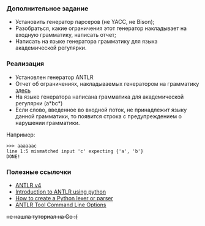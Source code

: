 ### Дополнительное задание 
- Установить генератор парсеров (не YACC, не Bison);
- Разобраться, какие ограничения этот генератор накладывает на входную грамматику, написать отчет;
- Написать на языке генератора грамматику для языка академической регулярки.

### Реализация
- Установлен генератор ANTLR
- Отчет об ограничениях, накладываемых генератором на грамматику [здесь](https://github.com/ynastt/formal-languages-theory/blob/main/antlr/otchet.pdf)
- На языке генератора написана грамматика для академической регулярки (a\*bc\*)
- Если слово, введенное во входной поток, не принадлежит языку данной грамматики, то появится строка с предупреждением о нарушении грамматики.

Например:
```
>>> aaaaaac
line 1:5 mismatched input 'c' expecting {'a', 'b'}
DONE!
```

### Полезные ссылочки
- [ANTLR v4](https://github.com/pboyer/antlr4)
- [Introduction to ANTLR using python](https://faun.pub/introduction-to-antlr-python-af8a3c603d23)
- [How to create a Python lexer or parser](https://github.com/antlr/antlr4/blob/master/doc/python-target.md)
- [ANTLR Tool Command Line Options](https://github.com/antlr/antlr4/blob/master/doc/tool-options.md)

 ~~не нашла туториал на Go :(~~
